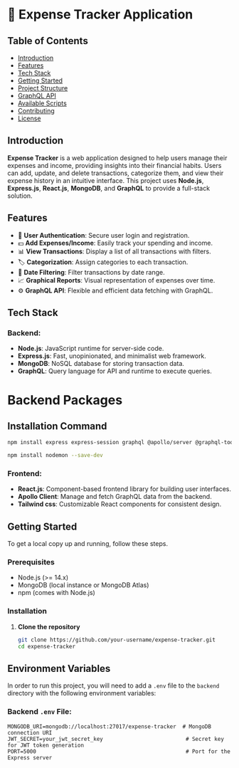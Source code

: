 # 💸 Expense Tracker Application

## Table of Contents
- [Introduction](#introduction)
- [Features](#features)
- [Tech Stack](#tech-stack)
- [Getting Started](#getting-started)
- [Project Structure](#project-structure)
- [GraphQL API](#graphql-api)
- [Available Scripts](#available-scripts)
- [Contributing](#contributing)
- [License](#license)

## Introduction
**Expense Tracker** is a web application designed to help users manage their expenses and income, providing insights into their financial habits. Users can add, update, and delete transactions, categorize them, and view their expense history in an intuitive interface. This project uses **Node.js**, **Express.js**, **React.js**, **MongoDB**, and **GraphQL** to provide a full-stack solution.

## Features
- 🔐 **User Authentication**: Secure user login and registration.
- 💵 **Add Expenses/Income**: Easily track your spending and income.
- 📊 **View Transactions**: Display a list of all transactions with filters.
- 🏷 **Categorization**: Assign categories to each transaction.
- 📅 **Date Filtering**: Filter transactions by date range.
- 📈 **Graphical Reports**: Visual representation of expenses over time.
- ⚙️ **GraphQL API**: Flexible and efficient data fetching with GraphQL.

## Tech Stack
### Backend:
- **Node.js**: JavaScript runtime for server-side code.
- **Express.js**: Fast, unopinionated, and minimalist web framework.
- **MongoDB**: NoSQL database for storing transaction data.
- **GraphQL**: Query language for API and runtime to execute queries.

# Backend Packages
## Installation Command
```bash
npm install express express-session graphql @apollo/server @graphql-tools/merge bcryptjs connect-mongodb-session dotenv graphql-passport passport mongoose

npm install nodemon --save-dev
```

### Frontend:
- **React.js**: Component-based frontend library for building user interfaces.
- **Apollo Client**: Manage and fetch GraphQL data from the backend.
- **Tailwind css**: Customizable React components for consistent design.

## Getting Started
To get a local copy up and running, follow these steps.

### Prerequisites
- Node.js (>= 14.x)
- MongoDB (local instance or MongoDB Atlas)
- npm (comes with Node.js)

### Installation
1. **Clone the repository**
   ```bash
   git clone https://github.com/your-username/expense-tracker.git
   cd expense-tracker

## Environment Variables

In order to run this project, you will need to add a `.env` file to the `backend` directory with the following environment variables:

### Backend `.env` File:

```plaintext
MONGODB_URI=mongodb://localhost:27017/expense-tracker  # MongoDB connection URI
JWT_SECRET=your_jwt_secret_key                          # Secret key for JWT token generation
PORT=5000                                               # Port for the Express server

